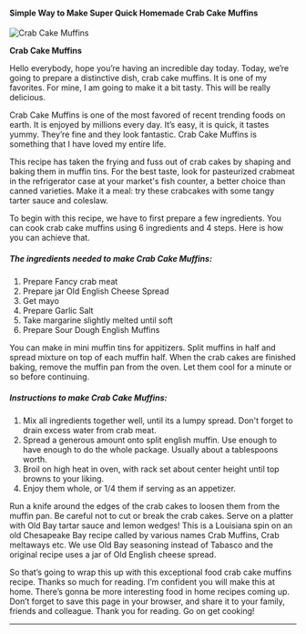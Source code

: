             

#### Simple Way to Make Super Quick Homemade Crab Cake Muffins

![Crab Cake Muffins](https://img-global.cpcdn.com/recipes/5999707112341504/751x532cq70/crab-cake-muffins-recipe-main-photo.jpg)

**Crab Cake Muffins**

Hello everybody, hope you’re having an incredible day today. Today, we’re going to prepare a distinctive dish, crab cake muffins. It is one of my favorites. For mine, I am going to make it a bit tasty. This will be really delicious.

Crab Cake Muffins is one of the most favored of recent trending foods on earth. It is enjoyed by millions every day. It’s easy, it is quick, it tastes yummy. They’re fine and they look fantastic. Crab Cake Muffins is something that I have loved my entire life.

This recipe has taken the frying and fuss out of crab cakes by shaping and baking them in muffin tins. For the best taste, look for pasteurized crabmeat in the refrigerator case at your market's fish counter, a better choice than canned varieties. Make it a meal: try these crabcakes with some tangy tarter sauce and coleslaw.

To begin with this recipe, we have to first prepare a few ingredients. You can cook crab cake muffins using 6 ingredients and 4 steps. Here is how you can achieve that.

##### The ingredients needed to make Crab Cake Muffins:

1.  Prepare Fancy crab meat
2.  Prepare jar Old English Cheese Spread
3.  Get mayo
4.  Prepare Garlic Salt
5.  Take margarine slightly melted until soft
6.  Prepare Sour Dough English Muffins

You can make in mini muffin tins for appitizers. Split muffins in half and spread mixture on top of each muffin half. When the crab cakes are finished baking, remove the muffin pan from the oven. Let them cool for a minute or so before continuing.

##### Instructions to make Crab Cake Muffins:

1.  Mix all ingredients together well, until its a lumpy spread. Don't forget to drain excess water from crab meat.
2.  Spread a generous amount onto split english muffin. Use enough to have enough to do the whole package. Usually about a tablespoons worth.
3.  Broil on high heat in oven, with rack set about center height until top browns to your liking.
4.  Enjoy them whole, or 1/4 them if serving as an appetizer.

Run a knife around the edges of the crab cakes to loosen them from the muffin pan. Be careful not to cut or break the crab cakes. Serve on a platter with Old Bay tartar sauce and lemon wedges! This is a Louisiana spin on an old Chesapeake Bay recipe called by various names Crab Muffins, Crab meltaways etc. We use Old Bay seasoning instead of Tabasco and the original recipe uses a jar of Old English cheese spread.

So that’s going to wrap this up with this exceptional food crab cake muffins recipe. Thanks so much for reading. I’m confident you will make this at home. There’s gonna be more interesting food in home recipes coming up. Don’t forget to save this page in your browser, and share it to your family, friends and colleague. Thank you for reading. Go on get cooking!

* * *